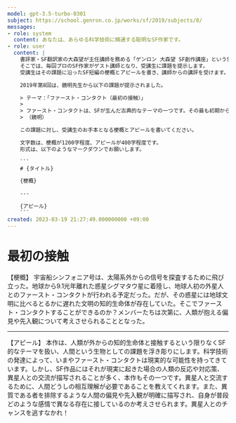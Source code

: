 ```yaml
---
model: gpt-3.5-turbo-0301
subject: https://school.genron.co.jp/works/sf/2019/subjects/8/
messages:
- role: system
  content: あなたは、あらゆる科学技術に精通する聡明なSF作家です。
- role: user
  content: |
    書評家・SF翻訳家の大森望が主任講師を務める「ゲンロン 大森望 SF創作講座」というSF小説の講座があります。
    そこでは、毎回プロのSF作家がゲスト講師となり、受講生に課題を提示します。
    受講生はその課題に沿ったSF短編の梗概とアピールを書き、講師からの講評を受けます。

    2019年第8回は、鏡明先生から以下の課題が提示されました。

    > テーマ：「ファースト・コンタクト（最初の接触）」
    >
    > ファースト・コンタクトは、SFが生んだ古典的なテーマの一つです。その最も初期から、最近まで常に書かれてきたテーマです。そして多くの傑作を生んできたテーマです。もはや書き尽くされてしまったテーマと思われがちですが、たとえばテッド・チャンの「あなたの人生の物語」のように新たな可能性を生むことが出来る筈です。あるいは「最初の接触」ということから、たとえば大航海時代に起きた様々な悲劇も含めて、別の物語も可能です。もちろんこれまで書かれてきたこのテーマの作品を全て読む必要はありません。事実、それはほぼ不可能なことだと思います。あなたがこの課題に接して何を思ったか、それが重要なことです。このきわめてSF的な課題は、若干ハードルが高いかもしれません。色々考えてみましたが、逆に、この課題が皆さんによって新たな側面を見せてくれるのではないか、そう考えました。楽しみにしています。
    > （鏡明）

    この課題に対し、受講生のお手本となる梗概とアピールを書いてください。

    文字数は、梗概が1200字程度、アピールが400字程度です。
    形式は、以下のようなマークダウンでお願いします。

    ```
    # {タイトル}

    {梗概}

    ---

    {アピール}
    ```
created: 2023-03-19 21:27:49.000000000 +09:00
---
```



# 最初の接触

【梗概】
宇宙船シンフォニア号は、太陽系外からの信号を探査するために飛び立った。地球から9.1光年離れた惑星シグマタウ星に着陸し、地球人初の外星人とのファースト・コンタクトが行われる予定だった。だが、その惑星には地球文明に比べるとるかに遅れた文明の知的生命体が存在していた。そこでファースト・コンタクトすることができるのか？メンバーたちは次第に、人類が抱える偏見や先入観について考えさせられることとなった。

---

【アピール】
本作は、人類が外からの知的生命体と接触するという限りなくSF的なテーマを扱い、人間という生物としての課題を浮き彫りにします。科学技術の発達によって、いまやファースト・コンタクトは現実的な可能性を持ってきています。しかし、SF作品にはそれが現実に起きた場合の人類の反応や対応策、異星人との交流が描写されることが多く、本作もその一つです。異星人と交流するために、人間どうしの相互理解が必要であることを教えてくれます。また、異質である者を排除するような人間の偏見や先入観が明確に描写され、自身が普段どのような感情で異なる存在に接しているのか考えさせられます。異星人とのチャンスを逃すなかれ！
